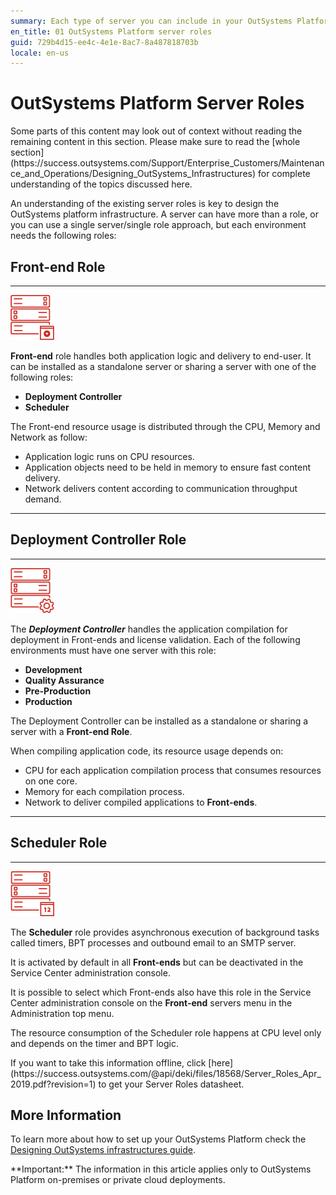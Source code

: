 ```yaml
---
summary: Each type of server you can include in your OutSystems Platform infrastructure has different features and serves a specific purpose.
en_title: 01 OutSystems Platform server roles
guid: 729b4d15-ee4c-4e1e-8ac7-8a487818703b
locale: en-us
---
```


# OutSystems Platform Server Roles

<div class="warning" markdown="1">
Some parts of this content may look out of context without reading the remaining content in this section. Please make sure to read the [whole section](https://success.outsystems.com/Support/Enterprise_Customers/Maintenance_and_Operations/Designing_OutSystems_Infrastructures) for complete understanding of the topics discussed here.
</div>

An understanding of the existing server roles is key to design the OutSystems platform infrastructure. A server can have more than a role, or you can use a single server/single role approach, but each environment needs the following roles:

## Front-end Role

***

![ ](images/server-roles_0.png)

**Front-end** role handles both application logic and delivery to end-user. It can be installed as a standalone server or sharing a server
with one of the following roles:

* **Deployment Controller**
* **Scheduler**

The Front-end resource usage is distributed through the CPU, Memory and Network as follow:

* Application logic runs on CPU resources.
* Application objects need to be held in memory to ensure fast content delivery.
* Network delivers content according to communication throughput demand.

***

## Deployment Controller Role

***

![ ](images/server-roles_1.png)

The ***Deployment Controller*** handles the application compilation for deployment in Front-ends and license validation.
Each of the following environments must have one server with this role:

* **Development**
* **Quality Assurance**
* **Pre-Production**
* **Production**

The Deployment Controller can be installed as a standalone or sharing a server with a **Front-end Role**.

When compiling application code, its resource usage depends on:

* CPU for each application compilation process that consumes resources on one core.
* Memory for each compilation process.
* Network to deliver compiled applications to **Front-ends**.

***

## Scheduler Role

***

![ ](images/server-roles_2.png)

The **Scheduler** role provides asynchronous execution of background tasks called timers, BPT processes and outbound email to an
SMTP server.

It is activated by default in all **Front-ends** but can be deactivated in the Service Center administration console.

It is possible to select which Front-ends also have this role in the Service Center administration console on the **Front-end** servers
menu in the Administration top menu.

The resource consumption of the Scheduler role happens at CPU level only and depends on the timer and BPT logic.

<div class="info" markdown="1">
If you want to take this information offline, click [here](https://success.outsystems.com/@api/deki/files/18568/Server_Roles_Apr_2019.pdf?revision=1) to get your Server Roles datasheet.
</div>

## More Information

To learn more about how to set up your OutSystems Platform check the [Designing OutSystems infrastructures guide](https://success.outsystems.com/Support/Enterprise_Customers/Maintenance_and_Operations/Designing_OutSystems_Infrastructures).

<div class="info" markdown="1">
**Important:** The information in this article applies only to OutSystems Platform on-premises or private cloud deployments.
</div>
